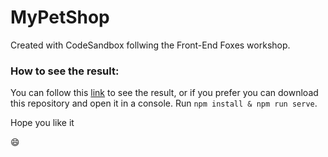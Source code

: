# MyPetShop

Created with CodeSandbox follwing the Front-End Foxes workshop. 

### How to see the result:

You can follow this [link](https://codesandbox.io/s/github/ElenaMLopez/MyPetShop) to see the result, or if you prefer you can download this repository and open it in a console. Run `npm install & npm run serve`.

Hope you like it  

:smile:

